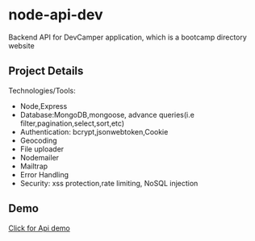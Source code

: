 # node-api-dev
Backend API for DevCamper application, which is a bootcamp directory website

## Project Details
Technologies/Tools:

* Node,Express
* Database:MongoDB,mongoose, advance queries(i.e filter,pagination,select,sort,etc)
* Authentication: bcrypt,jsonwebtoken,Cookie
* Geocoding
* File uploader
* Nodemailer
* Mailtrap
* Error Handling
* Security: xss protection,rate limiting, NoSQL injection

## Demo
[Click for Api demo](https://documenter.getpostman.com/view/2654729/SzYbxcGC)

